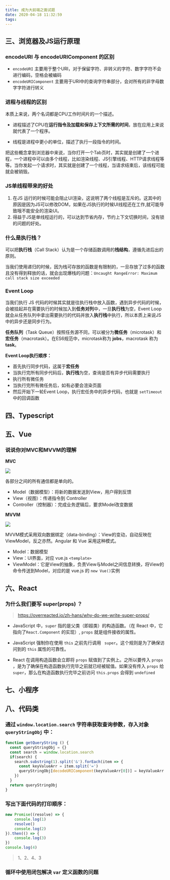 ```yaml
---
title: 成为大前端之面试题
date: 2020-04-18 11:32:59
tags:
---
```


## 三、浏览器及JS运行原理

### encodeURI 与 encodeURIComponent 的区别

- `encodeURI` 主要用于整个URI，对于保留字符、非转义的字符、数字字符不会进行编码，空格会被编码
- `encodeURIComponent` 主要用于URI中的查询字符串部分，会对所有的非字母数字字符进行转义

### 进程与线程的区别

本质上来说，两个名词都是CPU工作时间片的一个描述。

- 进程描述了CPU在**运行指令及加载和保存上下文所需的时间**，放在应用上来说就代表了一个程序。

- 线程是进程中更小的单位，描述了执行一段指令的时间。

把这些概念拿到浏览器中来说，当你打开一个Tab页时，其实就是创建了一个进程，一个进程中可以由多个线程，比如渲染线程、JS引擎线程、HTTP请求线程等等。当你发起一个请求时，其实就是创建了一个线程，当请求结束后，该线程可能就会被销毁。

### JS单线程带来的好处

1. 在JS 运行的时候可能会阻止UI渲染，这说明了两个线程是互斥的。这其中的原因是因为JS可以修改DOM，如果在JS执行的时候UI线程还在工作,就可能导致哦不能安全的渲染UI。
2. 得益于JS是单线程运行的，可以达到节省内存，节约上下文切换时间，没有锁的问题的好处。

### 什么是执行栈？

可以把**执行栈**（Call Stack）认为是一个存储函数调用的**栈结构**，遵循先进后出的原则。

当我们使用递归的时候，因为栈可存放的函数是有限制的，一旦存放了过多的函数且没有得到释放的话，就会出现爆栈的问题：`Uncaught RangeError: Maximum call stack size exceeded`

### Event Loop

当我们执行 JS 代码的时候其实就是往执行栈中放入函数，遇到异步代码的时候，会被挂起并在需要执行的时候加入到**任务对列**中，一旦**执行栈**为空，Event Loop 就会从任务队列中拿出需要执行的代码并放入**执行栈**中执行，所以本质上来说JS中的异步还是同步行为。

**任务队列**（Task Queue）按照任务源不同，可以被分为**微任务**（microtask）和**宏任务**（macrotask）。在ES6规范中，microtask称为 **jobs**，macrotask 称为 **task**。

**Event Loop执行顺序：**

- 首先执行同步代码，这属于**宏任务**
- 当执行完所有同步代码后，**执行栈**为空，查询是否有异步代码需要执行
- 执行所有微任务
- 当执行完所有微任务后，如有必要会渲染页面
- 然后开始下一轮Event Loop，执行宏任务中的异步代码，也就是 `setTimeout` 中的回调函数

## 四、Typescript

## 五、Vue

### 说说你对MVC和MVVM的理解

**MVC**

![](https://i.loli.net/2020/04/20/21UuRcLTqae8HC9.png)

各部分之间的所有通信都是单向的。

- Model（数据模型）：将新的数据发送到View，用户得到反馈
- View（视图）：传递指令到 Controller
- Controller（控制器）：完成业务逻辑后，要求Model改变数据

**MVVM**

![](https://i.loli.net/2020/04/20/OAgzcXr2pTPRqVw.png)

MVVM模式采用双向数据绑定（data-binding）：View的变动，自动反映在ViewModel，反之亦然。Angular 和 Vue 采用这种模式。

- Model：数据模型
- View：UI界面，对应 vue.js `<template>`
- ViewModel：它是View的抽象，负责View与Model之间信息转换，将View的命令传送到Model，对应的是 vue.js 的 `new Vue()`实例

## 六、React

### 为什么我们要写 super(props) ？

> https://overreacted.io/zh-hans/why-do-we-write-super-props/

- JavaScript 中，`super` 指的是父类（即超类）的构造函数。（在 React 中，它指向了`React.Component` 的实现）,	`props` 就是组件接收的属性。

- JavaScript 强制你在使用 `this` 之前先行调用 ` super`。这个规则是为了确保访问到的 `this` 属性的可靠性。

- React 在调用构造函数会立即将 `props` 赋值到了实例上。之所以要传入 `props` ，是为了确保在构造函数执行完毕之前就已经被赋值。如果没有传入 `props` 给 `super`，那么在构造函数执行完毕之前访问 `this.props` 会得到 `undefined`

## 七、小程序

## 八、代码类

### 通过 `window.location.search` 字符串获取查询参数，存入对象 `queryStringObj` 中：

```js
function getQueryString () {
  const queryStringObj = {}
  const search = window.location.search
  if(search) {
    search.substring(1).split('&').forEach(item => {
      const keyValueArr = item.split('=')
      queryStringObj[decodeURIComponent(keyValueArr[0])] = keyValueArr.length > 1 ? decodeURIComponent(keyValueArr[1]): ''
    })
  }
  return queryStringObj
}
```

### **写出下面代码的打印顺序：**

```js
new Promise((resolve) => {
    console.log(1)
    resolve()
    console.log(2)
}).then(() => {
    console.log(3)
})
console.log(4)
```

> 1、2、4、3

### 循环中使用闭包解决 `var` 定义函数的问题

```

```
